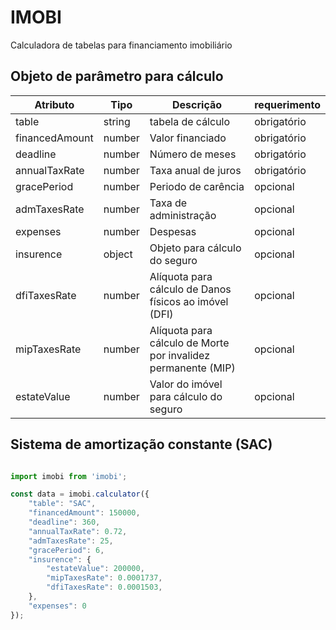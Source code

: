 # IMOBI

Calculadora de tabelas para financiamento imobiliário

## Objeto de parâmetro para cálculo

| Atributo       | Tipo   | Descrição                                                     | requerimento |
|----------------|--------|---------------------------------------------------------------|--------------|
| table          | string | tabela de cálculo                                             | obrigatório  |
| financedAmount | number | Valor financiado                                              | obrigatório  |
| deadline       | number | Número de meses                                               | obrigatório  |
| annualTaxRate  | number | Taxa anual de juros                                           | obrigatório  |
| gracePeriod    | number | Periodo de carência                                           | opcional     |
| admTaxesRate   | number | Taxa de administração                                         | opcional     |
| expenses       | number | Despesas                                                      | opcional     |
| insurence      | object | Objeto para cálculo do seguro                                 | opcional     |
| dfiTaxesRate   | number | Alíquota para cálculo de Danos físicos ao imóvel (DFI)        | opcional     |
| mipTaxesRate   | number | Alíquota para cálculo de Morte por invalidez permanente (MIP) | opcional     |
| estateValue    | number | Valor do imóvel para cálculo do seguro                        | opcional     |
## Sistema de amortização constante (SAC)

```js

import imobi from 'imobi';

const data = imobi.calculator({
    "table": "SAC",
    "financedAmount": 150000,
    "deadline": 360,
    "annualTaxRate": 0.72,
    "admTaxesRate": 25,
    "gracePeriod": 6,
    "insurence": {
        "estateValue": 200000,
        "mipTaxesRate": 0.0001737,
        "dfiTaxesRate": 0.0001503,
    },
    "expenses": 0
});

```

